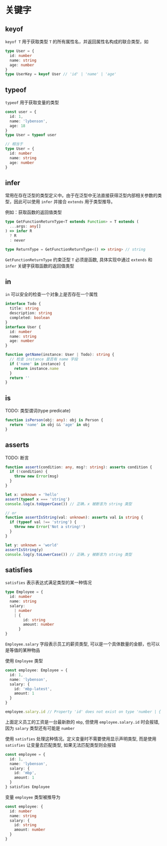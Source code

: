 # 关键字

## keyof

`keyof T` 用于获取类型 `T` 的所有属性名，并返回属性名构成的联合类型，如

```ts
type User = {
  id: number
  name: string
  age: number
}
type UserKey = keyof User // 'id' | 'name' | 'age'
```

## typeof

`typeof` 用于获取变量的类型

```ts
const user = {
  id: 1,
  name: 'lybenson',
  age: 18
}
type User = typeof user

// 相当于
type User = {
  id: number
  name: string
  age: number
}
```

## infer

常用在存在泛型的类型定义中。由于在泛型中无法直接获得泛型内部相关参数的类型，因此可以使用 `infer` 并接合 `extends` 用于类型推导。

例如：获取函数的返回值类型

```ts
type GetFunctionReturnType<T extends Function> = T extends (
  ...args: any[]
) => infer R
  ? R
  : never

type ReturnType = GetFunctionReturnType<() => string> // string
```

`GetFunctionReturnType` 约束泛型 `T` 必须是函数, 具体实现中通过 `extends` 和 `infer` 关键字获取函数的返回值类型

## in

`in` 可以安全的检查一个对象上是否存在一个属性

```ts
interface Todo {
  title: string
  description: string
  completed: boolean
}
interface User {
  id: number
  name: string
  age: number
}

function getName(instance: User | Todo): string {
  // 检查 instance 是否有 name 字段
  if ('name' in instance) {
    return instance.name
  }
  return ''
}
```

## is

TODO: 类型谓词(type predicate)

```ts
function isPerson(obj: any): obj is Person {
  return 'name' in obj && 'age' in obj
}
```

## asserts

TODO: 断言

```ts
function assert(condition: any, msg?: string): asserts condition {
  if (!condition) {
    throw new Error(msg)
  }
}

let x: unknown = 'hello'
assert(typeof x === 'string')
console.log(x.toUpperCase()) // 正确，x 被断言为 string 类型

// or
function assertIsString(val: unknown): asserts val is string {
  if (typeof val !== 'string') {
    throw new Error('Not a string!')
  }
}

let y: unknown = 'world'
assertIsString(y)
console.log(y.toLowerCase()) // 正确，y 被断言为 string 类型
```

## satisfies

`satisfies` 表示表达式满足类型的某一种情况

```ts
type Employee = {
  id: number
  name: string
  salary:
    | number
    | {
        id: string
        amount: number
      }
}
```

`Employee.salary` 字段表示员工的薪资类型, 可以是一个具体数量的金额，也可以是等值的某种物品

使用 `Employee` 类型

```ts
const employee: Employee = {
  id: 1,
  name: 'lybenson',
  salary: {
    id: 'mbp-latest',
    amount: 1
  }
}

employee.salary.id // Property 'id' does not exist on type 'number | { id: string; amount: number; }'.
```

上面定义员工的工资是一台最新款的 `mbp`, 但使用 `employee.salary.id` 时会报错, 因为 `salary` 类型还有可能是 `number`

使用 `satisfies` 处理这种情况。定义变量时不需要使用显示声明类型, 而是使用 `satisfies` 让变量去匹配类型, 如果无法匹配类型则会报错

```ts
const employee = {
  id: 1,
  name: 'lybenson',
  salary: {
    id: 'mbp',
    amount: 1
  }
} satisfies Employee
```

变量 `employee` 类型被推导为

```ts
const employee: {
  id: number
  name: string
  salary: {
    id: string
    amount: number
  }
}
```
